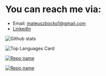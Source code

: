 # You can reach me via:
* Email: mateuszbocko1@gmail.com 
* [LinkedIn](https://www.linkedin.com/in/mateusz-bo%C4%87ko-b48895182/)

![Github stats](https://github-readme-stats.vercel.app/api?username=MateuszBocko&theme=highcontrast&show_icons=true&count_private=true)

![Top Languages Card](https://github-readme-stats.vercel.app/api/top-langs/?username=MateuszBocko)

[![Repo name](https://github-readme-stats.vercel.app/api/pin/?username=MateuszBocko&repo=MateuszBocko)](https://github.com/MateuszBocko/MateuszBocko)

[![Repo name](https://github-readme-stats.vercel.app/api/pin/?username=MateuszBocko&repo=MateuszBocko&show_owner=true)](https://github.com/MateuszBocko/MateuszBocko)
